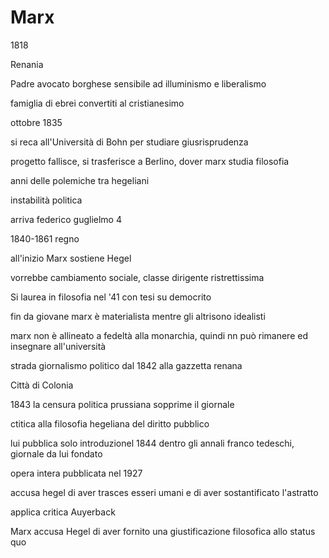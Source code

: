 # Marx

1818

Renania

Padre avocato borghese
sensibile ad illuminismo e liberalismo


famiglia di ebrei convertiti al cristianesimo


ottobre 1835

si reca all'Università di Bohn per studiare giusrisprudenza 

progetto fallisce, si trasferisce a Berlino, dover marx studia filosofia

anni delle polemiche tra hegeliani


instabilità politica

arriva federico guglielmo 4

1840-1861
regno


all'inizio Marx sostiene Hegel


vorrebbe cambiamento sociale, classe dirigente ristrettissima


Si laurea in filosofia nel '41 con tesi su democrito


fin da giovane
marx è materialista mentre gli altrisono idealisti



marx non è allineato a fedeltà alla monarchia, quindi nn può rimanere ed insegnare all'università


strada giornalismo politico dal 1842 alla gazzetta renana

Città di Colonia


1843 la censura politica prussiana sopprime il giornale


ctitica alla filosofia hegeliana del diritto pubblico


lui pubblica solo introduzionel 1844 dentro gli annali franco tedeschi, giornale da lui fondato

opera intera pubblicata nel  1927

accusa hegel di aver trasces esseri umani e di aver sostantificato l'astratto

applica critica Auyerback


Marx accusa Hegel di aver fornito una giustificazione filosofica allo status quo
<!--stackedit_data:
eyJoaXN0b3J5IjpbMTgyMzExNTg5M119
-->